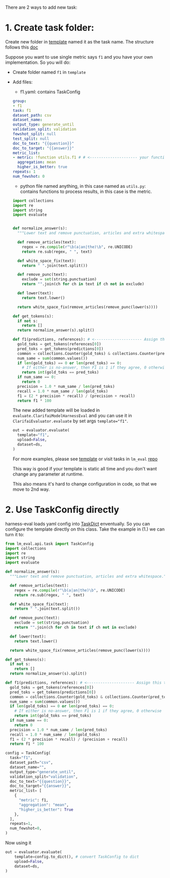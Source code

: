 There are 2 ways to add new task:

# 1. Create task folder:

Create new folder in [template](../template/) named it as the task name. The structure follows this [doc](https://github.com/EleutherAI/lm-evaluation-harness/blob/main/docs/task_guide.md)

Suppose you want to use single metric says `f1` and you have your own implementation. So you will do:

- Create folder named `f1` in `template`
- Add files:

  * f1.yaml: contains TaskConfig
  ```yaml
  group:
  - f1
  task: f1
  dataset_path: csv
  dataset_name:
  output_type: generate_until
  validation_split: validation
  fewshot_split: null
  test_split: null
  doc_to_text: "{{question}}"
  doc_to_target: "{{answer}}"
  metric_list:
  - metric: !function utils.f1 # # <--------------------- your function computes this metrics in python file
    aggregation: mean
    higher_is_better: true
  repeats: 1
  num_fewshot: 0
  ```
  * python file named anything, in this case named as `utils.py`: contains functions to process results, in this case is the metric.
  ```python
  import collections
  import re
  import string
  import evaluate


  def normalize_answer(s):
    """Lower text and remove punctuation, articles and extra whitespace."""

    def remove_articles(text):
      regex = re.compile(r"\b(a|an|the)\b", re.UNICODE)
      return re.sub(regex, " ", text)

    def white_space_fix(text):
      return " ".join(text.split())

    def remove_punc(text):
      exclude = set(string.punctuation)
      return "".join(ch for ch in text if ch not in exclude)

    def lower(text):
      return text.lower()

    return white_space_fix(remove_articles(remove_punc(lower(s))))

  def get_tokens(s):
    if not s:
      return []
    return normalize_answer(s).split()

  def f1(predictions, references): # <--------------------- Assign this to yaml
    gold_toks = get_tokens(references[0])
    pred_toks = get_tokens(predictions[0])
    common = collections.Counter(gold_toks) & collections.Counter(pred_toks)
    num_same = sum(common.values())
    if len(gold_toks) == 0 or len(pred_toks) == 0:
      # If either is no-answer, then F1 is 1 if they agree, 0 otherwise
      return int(gold_toks == pred_toks)
    if num_same == 0:
      return 0
    precision = 1.0 * num_same / len(pred_toks)
    recall = 1.0 * num_same / len(gold_toks)
    f1 = (2 * precision * recall) / (precision + recall)
    return f1 * 100

  ```

  The new added template will be loaded in `evaluate.ClarifaiModelHarnessEval` and you can use it in `ClarifaiEvaluator.evaluate` by set args `template="f1"`.

  ```python
  out = evaluator.evaluate(
    template="f1",
    upload=False,
    dataset=ds,
  )
  ```

  For more examples, please see [template](../template/) or visit tasks in `lm_eval` [repo](https://github.com/EleutherAI/lm-evaluation-harness/tree/main/lm_eval/tasks)

  This way is good if your template is static all time and you don't want change any parameter at runtime.

  This also means it's hard to change configuration in code, so that we move to 2nd way.

# 2. Use TaskConfig directly

harness-eval loads yaml config into [TaskDict](https://github.com/EleutherAI/lm-evaluation-harness/blob/main/lm_eval/api/task.py#L55) enventually. So you can configure the template directly on this class. Take the example in (1.) we can turn it to:

```python
from lm_eval.api.task import TaskConfig
import collections
import re
import string
import evaluate

def normalize_answer(s):
  """Lower text and remove punctuation, articles and extra whitespace."""

  def remove_articles(text):
    regex = re.compile(r"\b(a|an|the)\b", re.UNICODE)
    return re.sub(regex, " ", text)

  def white_space_fix(text):
    return " ".join(text.split())

  def remove_punc(text):
    exclude = set(string.punctuation)
    return "".join(ch for ch in text if ch not in exclude)

  def lower(text):
    return text.lower()

  return white_space_fix(remove_articles(remove_punc(lower(s))))

def get_tokens(s):
  if not s:
    return []
  return normalize_answer(s).split()

def f1(predictions, references): # <--------------------- Assign this to yaml
  gold_toks = get_tokens(references[0])
  pred_toks = get_tokens(predictions[0])
  common = collections.Counter(gold_toks) & collections.Counter(pred_toks)
  num_same = sum(common.values())
  if len(gold_toks) == 0 or len(pred_toks) == 0:
    # If either is no-answer, then F1 is 1 if they agree, 0 otherwise
    return int(gold_toks == pred_toks)
  if num_same == 0:
    return 0
  precision = 1.0 * num_same / len(pred_toks)
  recall = 1.0 * num_same / len(gold_toks)
  f1 = (2 * precision * recall) / (precision + recall)
  return f1 * 100

config = TaskConfig(
  task="f1",
  dataset_path="csv",
  dataset_name="",
  output_type="generate_until",
  validation_split="validation",
  doc_to_text="{{question}}",
  doc_to_target="{{answer}}",
  metric_list= [
    {
      "metric": f1,
      "aggregation": "mean",
      "higher_is_better": True
    },
  ],
  repeats=1,
  num_fewshot=0,
)
```

Now using it
```python
out = evaluator.evaluate(
    template=config.to_dict(), # convert TaskConfig to dict
    upload=False,
    dataset=ds,
)
```
